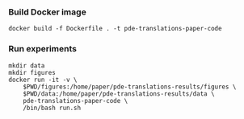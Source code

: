 ### Build Docker image

    docker build -f Dockerfile . -t pde-translations-paper-code

### Run experiments

    mkdir data
    mkdir figures
    docker run -it -v \
        $PWD/figures:/home/paper/pde-translations-results/figures \
        $PWD/data:/home/paper/pde-translations-results/data \
        pde-translations-paper-code \
        /bin/bash run.sh
